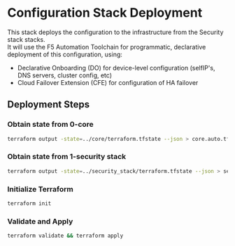 # Configuration Stack Deployment
This stack deploys the configuration to the infrastructure from the Security stack  stacks.  
It will use the F5 Automation Toolchain for programmatic, declarative deployment of this configuration, using:
- Declarative Onboarding (DO) for device-level configuration (selfIP's, DNS servers, cluster config, etc)
- Cloud Failover Extension (CFE) for configuration of HA failover

## Deployment Steps
### Obtain state from 0-core
```bash
terraform output -state=../core/terraform.tfstate --json > core.auto.tfvars.json
```
### Obtain state from 1-security stack
```bash
terraform output -state=../security_stack/terraform.tfstate --json > security.auto.tfvars.json
```
### Initialize Terraform
```bash
terraform init
```
### Validate and Apply
```bash
terraform validate && terraform apply
```